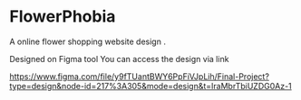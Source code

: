 # FlowerPhobia
 A online flower shopping website design .

 Designed on Figma tool 
 You can access the design via link
 
 https://www.figma.com/file/y9fTUantBWY6PpFiVJpLih/Final-Project?type=design&node-id=217%3A305&mode=design&t=IraMbrTbiUZDG0Az-1
